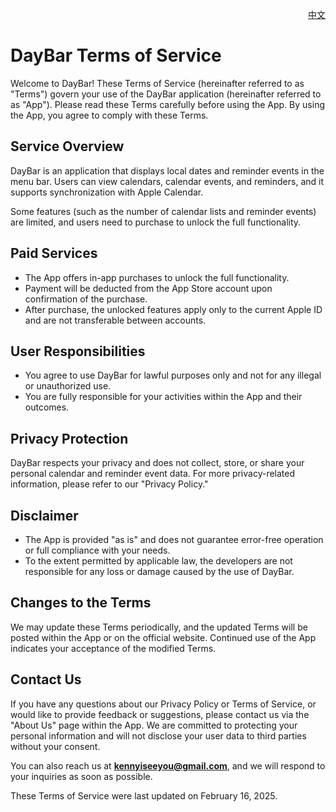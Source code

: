 <p align="right">
  <a href="./terms-of-service.zh.md">中文</a>
</p>
<!--rehype:style=float: right; bottom: -36px; position: relative;-->

DayBar Terms of Service
===

Welcome to DayBar! These Terms of Service (hereinafter referred to as "Terms") govern your use of the DayBar application (hereinafter referred to as "App"). Please read these Terms carefully before using the App. By using the App, you agree to comply with these Terms.

## Service Overview

DayBar is an application that displays local dates and reminder events in the menu bar. Users can view calendars, calendar events, and reminders, and it supports synchronization with Apple Calendar.

Some features (such as the number of calendar lists and reminder events) are limited, and users need to purchase to unlock the full functionality.

## Paid Services

- The App offers in-app purchases to unlock the full functionality.
- Payment will be deducted from the App Store account upon confirmation of the purchase.
- After purchase, the unlocked features apply only to the current Apple ID and are not transferable between accounts.

## User Responsibilities

- You agree to use DayBar for lawful purposes only and not for any illegal or unauthorized use.
- You are fully responsible for your activities within the App and their outcomes.

## Privacy Protection

DayBar respects your privacy and does not collect, store, or share your personal calendar and reminder event data. For more privacy-related information, please refer to our "Privacy Policy."

## Disclaimer

- The App is provided "as is" and does not guarantee error-free operation or full compliance with your needs.
- To the extent permitted by applicable law, the developers are not responsible for any loss or damage caused by the use of DayBar.

## Changes to the Terms

We may update these Terms periodically, and the updated Terms will be posted within the App or on the official website. Continued use of the App indicates your acceptance of the modified Terms.

## Contact Us

If you have any questions about our Privacy Policy or Terms of Service, or would like to provide feedback or suggestions, please contact us via the "About Us" page within the App. We are committed to protecting your personal information and will not disclose your user data to third parties without your consent.

You can also reach us at **kennyiseeyou@gmail.com**, and we will respond to your inquiries as soon as possible.

These Terms of Service were last updated on February 16, 2025.